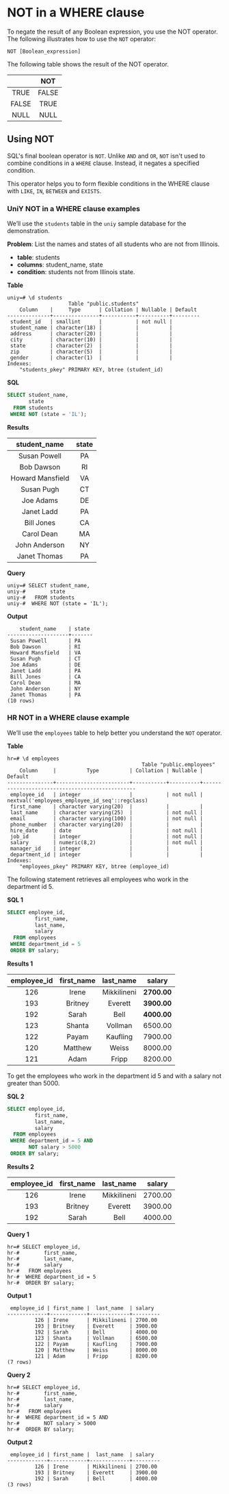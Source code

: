 # NOT in a WHERE clause

To negate the result of any Boolean expression, you use the NOT operator. The following illustrates how to use the `NOT` operator:

```console
NOT [Boolean_expression]
```

The following table shows the result of the NOT operator.

|    |NOT |
|:--:|:--:|
|TRUE|FALSE|
|FALSE|TRUE|
|NULL|NULL|

## Using NOT

SQL's final boolean operator is `NOT`. Unlike `AND` and `OR`, `NOT` isn't used to combine conditions in a `WHERE` clause. Instead, it negates a specified condition.

This operator helps you to form flexible conditions in the WHERE clause with `LIKE`, `IN`, `BETWEEN` and `EXISTS`.

### UniY NOT in a WHERE clause examples

We’ll use the `students` table in the `uniy` sample database for the demonstration.

**Problem**: List the names and states of all students who are not from Illinois.

- **table**: students
- **columns**: student_name, state
- **condition**: students not from Illinois state.

**Table**
```console
uniy=# \d students
                    Table "public.students"
    Column    |     Type      | Collation | Nullable | Default
--------------+---------------+-----------+----------+---------
 student_id   | smallint      |           | not null |
 student_name | character(18) |           |          |
 address      | character(20) |           |          |
 city         | character(10) |           |          |
 state        | character(2)  |           |          |
 zip          | character(5)  |           |          |
 gender       | character(1)  |           |          |
Indexes:
    "students_pkey" PRIMARY KEY, btree (student_id)
```

**SQL**
```SQL
SELECT student_name,
       state
  FROM students
 WHERE NOT (state = 'IL');  
```

**Results**

|student_name    | state|
|:--------------:|:----:|
|Susan Powell       | PA|
|Bob Dawson         | RI|
|Howard Mansfield   | VA|
|Susan Pugh         | CT|
|Joe Adams          | DE|
|Janet Ladd         | PA|
|Bill Jones         | CA|
|Carol Dean         | MA|
|John Anderson      | NY|
|Janet Thomas       | PA|


**Query**
```console
uniy=# SELECT student_name,
uniy-#        state
uniy-#   FROM students
uniy-#  WHERE NOT (state = 'IL');
```

**Output**
```console
    student_name    | state
--------------------+-------
 Susan Powell       | PA
 Bob Dawson         | RI
 Howard Mansfield   | VA
 Susan Pugh         | CT
 Joe Adams          | DE
 Janet Ladd         | PA
 Bill Jones         | CA
 Carol Dean         | MA
 John Anderson      | NY
 Janet Thomas       | PA
(10 rows)
```

### HR NOT in a WHERE clause example

We’ll use the `employees` table to help better you understand the `NOT` operator.

**Table**
```console
hr=# \d employees
                                            Table "public.employees"
    Column     |          Type          | Collation | Nullable |                    Default
---------------+------------------------+-----------+----------+------------------------------------------------
 employee_id   | integer                |           | not null | nextval('employees_employee_id_seq'::regclass)
 first_name    | character varying(20)  |           |          |
 last_name     | character varying(25)  |           | not null |
 email         | character varying(100) |           | not null |
 phone_number  | character varying(20)  |           |          |
 hire_date     | date                   |           | not null |
 job_id        | integer                |           | not null |
 salary        | numeric(8,2)           |           | not null |
 manager_id    | integer                |           |          |
 department_id | integer                |           |          |
Indexes:
    "employees_pkey" PRIMARY KEY, btree (employee_id)
```

The following statement retrieves all employees who work in the department id 5.

**SQL 1**
```SQL
SELECT employee_id,
	     first_name,
	     last_name,
	     salary
  FROM employees
 WHERE department_id = 5
 ORDER BY salary;
```

**Results 1**

|employee_id | first_name |  last_name  | salary|
|:----------:|:----------:|:-----------:|:-----:|
|126 | Irene      | Mikkilineni | **2700.00**|
|193 | Britney    | Everett     | **3900.00**|
|192 | Sarah      | Bell        | **4000.00**|
|123 | Shanta     | Vollman     | 6500.00|
|122 | Payam      | Kaufling    | 7900.00|
|120 | Matthew    | Weiss       | 8000.00|
|121 | Adam       | Fripp       | 8200.00|


To get the employees who work in the department id 5 and with a salary not greater than 5000.

**SQL 2**
```SQL
SELECT employee_id,
	     first_name,
	     last_name,
	     salary
  FROM employees
 WHERE department_id = 5 AND
       NOT salary > 5000
 ORDER BY salary;
```

**Results 2**

|employee_id | first_name |  last_name  | salary|
|:----------:|:----------:|:-----------:|:-----:|
|126 | Irene      | Mikkilineni | 2700.00|
|193 | Britney    | Everett     | 3900.00|
|192 | Sarah      | Bell        | 4000.00|



**Query 1**
```console
hr=# SELECT employee_id,
hr-#        first_name,
hr-#        last_name,
hr-#        salary
hr-#   FROM employees
hr-#  WHERE department_id = 5
hr-#  ORDER BY salary;
```

**Output 1**
```console
 employee_id | first_name |  last_name  | salary
-------------+------------+-------------+---------
         126 | Irene      | Mikkilineni | 2700.00
         193 | Britney    | Everett     | 3900.00
         192 | Sarah      | Bell        | 4000.00
         123 | Shanta     | Vollman     | 6500.00
         122 | Payam      | Kaufling    | 7900.00
         120 | Matthew    | Weiss       | 8000.00
         121 | Adam       | Fripp       | 8200.00
(7 rows)
```

**Query 2**
```console
hr=# SELECT employee_id,
hr-#        first_name,
hr-#        last_name,
hr-#        salary
hr-#   FROM employees
hr-#  WHERE department_id = 5 AND
hr-#        NOT salary > 5000
hr-#  ORDER BY salary;
```

**Output 2**
```console
 employee_id | first_name |  last_name  | salary
-------------+------------+-------------+---------
         126 | Irene      | Mikkilineni | 2700.00
         193 | Britney    | Everett     | 3900.00
         192 | Sarah      | Bell        | 4000.00
(3 rows)
```
